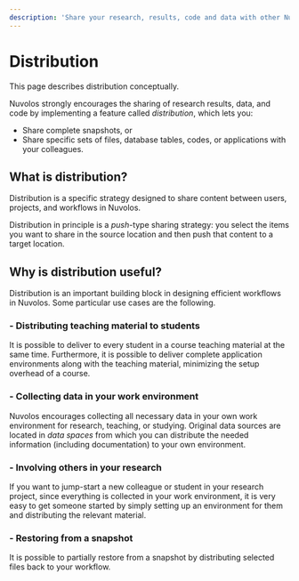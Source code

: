```yaml
---
description: 'Share your research, results, code and data with other Nuvolos users'
---
```


# Distribution

This page describes distribution conceptually.

Nuvolos strongly encourages the sharing of research results, data, and code by implementing a feature called _distribution_, which lets you:

* Share complete snapshots, or
* Share specific sets of files, database tables, codes, or applications with your colleagues.

## What is distribution?

Distribution is a specific strategy designed to share content between users, projects, and workflows in Nuvolos.

Distribution in principle is a _push_-type sharing strategy: you select the items you want to share in the source location and then push that content to a target location.

## Why is distribution useful?

Distribution is an important building block in designing efficient workflows in Nuvolos. Some particular use cases are the following.

### - Distributing teaching material to students

It is possible to deliver to every student in a course teaching material at the same time. Furthermore, it is possible to deliver complete application environments along with the teaching material, minimizing the setup overhead of a course.

### - Collecting data in your work environment

Nuvolos encourages collecting all necessary data in your own work environment for research, teaching, or studying. Original data sources are located in _data spaces_ from which you can distribute the needed information \(including documentation\) to your own environment.

### - Involving others in your research

If you want to jump-start a new colleague or student in your research project, since everything is collected in your work environment, it is very easy to get someone started by simply setting up an environment for them and distributing the relevant material.

### - Restoring from a snapshot

It is possible to partially restore from a snapshot by distributing selected files back to your workflow.

